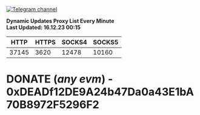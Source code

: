 [![Telegram channel](https://img.shields.io/endpoint?url=https://runkit.io/damiankrawczyk/telegram-badge/branches/master?url=https://t.me/n4z4v0d)](https://t.me/n4z4v0d) 

**Dynamic Updates Proxy List Every Minute**  
**Last Updated: 16.12.23 00:15**

| HTTP        | HTTPS        | SOCKS4        | SOCKS5        |
|-------------|--------------|---------------|---------------|
| 37145 | 3620 | 12478 | 10160 |


# DONATE (_any evm_) - 0xDEADf12DE9A24b47Da0a43E1bA70B8972F5296F2
